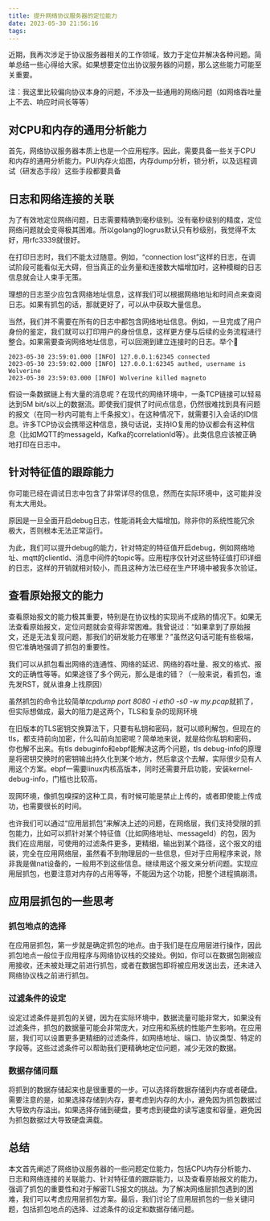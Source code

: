```yaml
---
title: 提升网络协议服务器的定位能力
date: 2023-05-30 21:56:16
tags:
---
```


近期，我再次涉足于协议服务器相关的工作领域，致力于定位并解决各种问题。简单总结一些心得给大家。如果想要定位出协议服务器的问题，那么这些能力可能至关重要。

注：我这里比较偏向协议本身的问题，不涉及一些通用的网络问题（如网络吞吐量上不去、响应时间长等等）

## 对CPU和内存的通用分析能力

首先，网络协议服务器本质上也是一个应用程序。因此，需要具备一些关于CPU和内存的通用分析能力。PU/内存火焰图，内存dump分析，锁分析，以及远程调试（研发态手段）这些手段都要具备

## 日志和网络连接的关联

为了有效地定位网络问题，日志需要精确到毫秒级别。没有毫秒级别的精度，定位网络问题就会变得极其困难。所以golang的logrus默认只有秒级别，我觉得不太好，用rfc3339就很好。

在打印日志时，我们不能太过随意。例如，“connection lost”这样的日志，在调试阶段可能看似无大碍，但当真正的业务量和连接数大幅增加时，这种模糊的日志信息就会让人束手无策。

理想的日志至少应包含网络地址信息，这样我们可以根据网络地址和时间点来查阅日志。如果有抓包的话，那就更好了，可以从中获取大量信息。

当然，我们并不需要在所有的日志中都包含网络地址信息。例如，一旦完成了用户身份的鉴定，我们就可以打印用户的身份信息，这样更方便与后续的业务流程进行整合。如果需要查询网络地址信息，可以回溯到建立连接时的日志。举个🌰

```
2023-05-30 23:59:01.000 [INFO] 127.0.0.1:62345 connected
2023-05-30 23:59:02.000 [INFO] 127.0.0.1:62345 authed, username is Wolverine
2023-05-30 23:59:03.000 [INFO] Wolverine killed magneto
```

假设一条数据链上有大量的消息呢？在现代的网络环境中，一条TCP链接可以轻易达到5M bit/s以上的数据流。即使我们提供了时间点信息，仍然很难找到具有问题的报文（在同一秒内可能有上千条报文）。在这种情况下，就需要引入会话的ID信息。许多TCP协议会携带这种信息，换句话说，支持IO复用的协议都会有这种信息（比如MQTT的messageId，Kafka的correlationId等）。此类信息应该被正确地打印在日志中。

## 针对特征值的跟踪能力

你可能已经在调试日志中包含了非常详尽的信息，然而在实际环境中，这可能并没有太大用处。

原因是一旦全面开启debug日志，性能消耗会大幅增加。除非你的系统性能冗余极大，否则根本无法正常运行。

为此，我们可以提升debug的能力，针对特定的特征值开启debug，例如网络地址、mqtt的clientId、消息中间件的topic等。应用程序仅针对这些特征值打印详细的日志，这样的开销就相对较小，而且这种方法已经在生产环境中被我多次验证。

## 查看原始报文的能力

查看原始报文的能力极其重要，特别是在协议栈的实现尚不成熟的情况下。如果无法查看原始报文，定位问题就会变得非常困难。我曾说过：“如果拿到了原始报文，还是无法复现问题，那我们的研发能力在哪里？”虽然这句话可能有些极端，但它准确地强调了抓包的重要性。

我们可以从抓包看出网络的连通性、网络的延迟、网络的吞吐量、报文的格式、报文的正确性等等。如果途径了多个网元，那么是谁的错？（一般来说，看抓包，谁先发RST，就从谁身上找原因）

虽然抓包的命令比较简单*tcpdump port 8080 -i eth0 -s0 -w my.pcap*就抓了，但实际想做成，最大的阻力是这两个，TLS和复杂的现网环境

在旧版本的TLS密钥交换算法下，只要有私钥和密码，就可以顺利解包，但现在的tls，都支持前向加密，什么叫前向加密呢？简单地来说，就是给你私钥和密码，你也解不出来。有tls debuginfo和ebpf能解决这两个问题，tls debug-info的原理是将密钥交换时的密钥输出持久化到某个地方，然后拿这个去解，实际很少见有人用这个方案。ebpf一需要linux内核高版本，同时还需要开启功能，安装kernel-debug-info，门槛也比较高。

现网环境，像抓包嗅探的这种工具，有时候可能是禁止上传的，或者即使能上传成功，也需要很长的时间。

也许我们可以通过“应用层抓包”来解决上述的问题，在网络层，我们支持受限的抓包能力，比如可以抓针对某个特征值（比如网络地址、messageId）的包，因为我们在应用层，可使用的过滤条件更多，更精细，输出到某个路径，这个报文的组装，完全在应用网络层，虽然看不到物理层的一些信息，但对于应用程序来说，除非我是做nat设备的，一般用不到这些信息。继续用这个报文来分析问题。实现应用层抓包，也要注意对内存的占用等等，不能因为这个功能，把整个进程搞崩溃。

## 应用层抓包的一些思考

### 抓包地点的选择

在应用层抓包，第一步就是确定抓包的地点。由于我们是在应用层进行操作，因此抓包地点一般位于应用程序与网络协议栈的交接处。例如，你可以在数据包刚被应用接收，还未被处理之前进行抓包，或者在数据包即将被应用发送出去，还未进入网络协议栈之前进行抓包。

### 过滤条件的设定

设定过滤条件是抓包的关键，因为在实际环境中，数据流量可能非常大，如果没有过滤条件，抓包的数据量可能会非常庞大，对应用和系统的性能产生影响。在应用层，我们可以设置更多更精细的过滤条件，如网络地址、端口、协议类型、特定的字段等。这些过滤条件可以帮助我们更精确地定位问题，减少无效的数据。

### 数据存储问题

将抓到的数据存储起来也是很重要的一步。可以选择将数据存储到内存或者硬盘。需要注意的是，如果选择存储到内存，要考虑到内存的大小，避免因为抓包数据过大导致内存溢出。如果选择存储到硬盘，要考虑到硬盘的读写速度和容量，避免因为抓包数据过大导致硬盘满载。

## 总结

本文首先阐述了网络协议服务器的一些问题定位能力，包括CPU内存分析能力、日志和网络连接的关联能力、针对特征值的跟踪能力，以及查看原始报文的能力。强调了抓包的重要性和对于解密TLS报文的挑战。为了解决网络层抓包遇到的困难，我们可以考虑应用层抓包方案。最后，我们讨论了应用层抓包的一些关键问题，包括抓包地点的选择、过滤条件的设定和数据存储问题。
